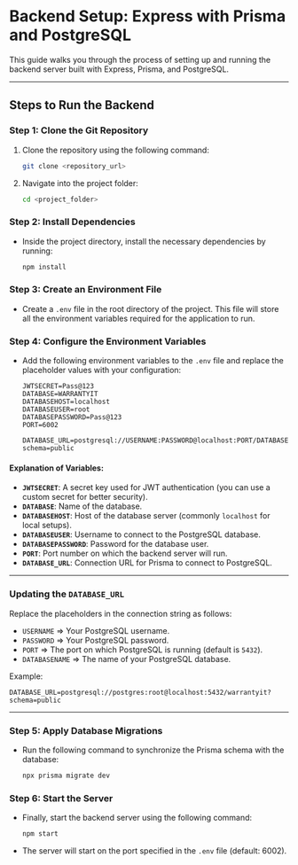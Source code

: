 
# Backend Setup: Express with Prisma and PostgreSQL

This guide walks you through the process of setting up and running the backend server built with Express, Prisma, and PostgreSQL.

---

## Steps to Run the Backend

### Step 1: Clone the Git Repository
1. Clone the repository using the following command:
   ```bash
   git clone <repository_url>
   ```
2. Navigate into the project folder:
   ```bash
   cd <project_folder>
   ```

### Step 2: Install Dependencies
- Inside the project directory, install the necessary dependencies by running:
  ```bash
  npm install
  ```

### Step 3: Create an Environment File
- Create a `.env` file in the root directory of the project. This file will store all the environment variables required for the application to run.

### Step 4: Configure the Environment Variables
- Add the following environment variables to the `.env` file and replace the placeholder values with your configuration:

  ```env
  JWTSECRET=Pass@123
  DATABASE=WARRANTYIT
  DATABASEHOST=localhost
  DATABASEUSER=root
  DATABASEPASSWORD=Pass@123
  PORT=6002

  DATABASE_URL=postgresql://USERNAME:PASSWORD@localhost:PORT/DATABASENAME?schema=public
  ```

#### Explanation of Variables:
- **`JWTSECRET`**: A secret key used for JWT authentication (you can use a custom secret for better security).
- **`DATABASE`**: Name of the database.
- **`DATABASEHOST`**: Host of the database server (commonly `localhost` for local setups).
- **`DATABASEUSER`**: Username to connect to the PostgreSQL database.
- **`DATABASEPASSWORD`**: Password for the database user.
- **`PORT`**: Port number on which the backend server will run.
- **`DATABASE_URL`**: Connection URL for Prisma to connect to PostgreSQL.

---

### Updating the `DATABASE_URL`
Replace the placeholders in the connection string as follows:
- `USERNAME` => Your PostgreSQL username.
- `PASSWORD` => Your PostgreSQL password.
- `PORT` => The port on which PostgreSQL is running (default is `5432`).
- `DATABASENAME` => The name of your PostgreSQL database.

Example:
```env
DATABASE_URL=postgresql://postgres:root@localhost:5432/warrantyit?schema=public
```

---

### Step 5: Apply Database Migrations
- Run the following command to synchronize the Prisma schema with the database:
  ```bash
  npx prisma migrate dev
  ```

### Step 6: Start the Server
- Finally, start the backend server using the following command:
  ```bash
  npm start
  ```
- The server will start on the port specified in the `.env` file (default: 6002).